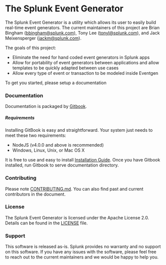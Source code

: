 # The Splunk Event Generator

The Splunk Event Generator is a utility which allows its user to easily build real-time event generators.
The current maintainers of this project are Brian Bingham (bbingham@splunk.com), Tony Lee (tonyl@splunk.com), and Jack Meixensperger (jackm@splunk.com).

The goals of this project:

* Eliminate the need for hand coded event generators in Splunk apps
* Allow for portability of event generators between applications and allow templates to be quickly adapted between use cases
* Allow every type of event or transaction to be modeled inside Eventgen

To get you started, please setup a documentation

### Documentation

Documentation is packaged by [Gitbook](https://www.gitbook.com/).

##### Requirements
Installing GitBook is easy and straightforward. Your system just needs to meet these two requirements:
* NodeJS (v4.0.0 and above is recommended)
* Windows, Linux, Unix, or Mac OS X


It is free to use and easy to install [Installation Guide](https://toolchain.gitbook.com/setup.html).
Once you have Gitbook installed, run Gitbook to serve documentation directory.

### Contributing

Please note [CONTRIBUTING.md](CONTRIBUTING.md). You can also find past and current contributors in the document.

### License

The Splunk Event Generator is licensed under the Apache License 2.0. Details can be found in the [LICENSE](LICENSE) file.

### Support

This software is released as-is. Splunk provides no warranty and no support on this software.
If you have any issues with the software, please feel free to reach out to the current maintainers and we would be happy to help you.
